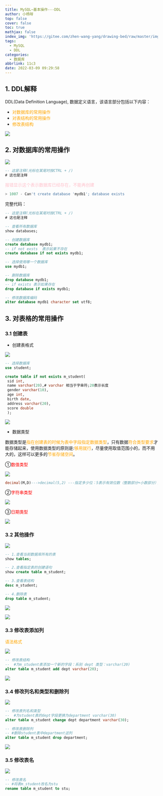 ```yaml
---
title: MySQL~基本操作---DDL
author: 小杨呀
top: false
cover: false
toc: true
mathjax: false
index_img: 'https://gitee.com/zhen-wang-yang/drawing-bed/raw/master/imge/thumb-1920-598399.jpg'
tags:
  - MySQL
  - DDL
categories:
  - 数据库
abbrlink: 11c3
date: 2022-03-09 09:29:58
---
```


## 1.  DDL解释

DDL(Data Definition Language), 数据定义语言，该语言部分包括以下内容：

- <font color='orange'>对数据库的常用操作</font>
- <font color='orange'>对表结构的常用操作</font>
- <font color='orange'>修改表结构</font>

![](https://gitee.com/zhen-wang-yang/drawing-bed/raw/master/imge/b2Rly8.png)

## 2.   对数据库的常用操作

![](https://gitee.com/zhen-wang-yang/drawing-bed/raw/master/imge/b2Wn74.png)

```sql
-- 这是注释(光标在某尾时按CTRL + /)
# 这也是注释
```

<font color='pink'>报错显示这个表示数据库已经存在，不能再创建</font>

```sql
> 1007 - Can't create database 'mydb1'; database exists
```

完整代码：

```sql
-- 这是注释(光标在某尾时按CTRL + /)
# 这也是注释

-- 查看所有数据库
show databases;

-- 创建数据库
create database mydb1;
-- if not exsts  表示如果不存在
create database if not exists mydb1;

-- 选择使用哪一个数据库
use mydb1;

-- 删除数据库
drop database mydb1;
-- if exists 表示如果存在 
drop database if exists mydb1;

-- 修改数据库编码
alter database mydb1 character set utf8;
```

## 3.   对表格的常用操作

### 3.1  创建表

- 创建表格式

![](https://gitee.com/zhen-wang-yang/drawing-bed/raw/master/imge/b2HNHx.png)

```sql
-- 选择数据库
use student;

create table if not exists m_student(
 sid int,
 name varchar(20),# varchar 相当于字串符;20表示长度
 gender varchar(10),
 age int,
 birth date,
 address varchar(20),
 score double
 );
```

![](https://gitee.com/zhen-wang-yang/drawing-bed/raw/master/imge/b2OtzD.png)

- 数据类型

数据类型是<font color='orange'>指在创建表的时候为表中字段指定数据类型</font>，只有数据<font color='orange'>符合类型要求</font>才能存储起来，使用数据类型的原则是:<font color='orange'>够用就行</font>，尽量使用取值范围小的，而不用大的，这样可以更多的<font color='orange'>节省存储空间</font>。

①<font color='red'>数值类型</font>

![](https://gitee.com/zhen-wang-yang/drawing-bed/raw/master/imge/b2jKER.png)

```sql
decimal(M,D)--->decimal(5,2) ---指定多少位：5表示有效位数（整数部分+小数部分）；2表示小数点后的位数
```

②<font color='red'>字符串类型</font>

![](https://gitee.com/zhen-wang-yang/drawing-bed/raw/master/imge/bRSMLD.png)

③<font color='red'>日期类型</font>

![](https://gitee.com/zhen-wang-yang/drawing-bed/raw/master/imge/bRpd91.png)

### 3.2  其他操作

![](https://gitee.com/zhen-wang-yang/drawing-bed/raw/master/imge/bR938I.png)

```sql
-- 1.查看当前数据库所有的表
show tables;

-- 2.查看指定表的创建语句
show create table m_student;

-- 3.查看表结构
desc m_student;

-- 4.删除表
drop table m_student;
```

![](https://gitee.com/zhen-wang-yang/drawing-bed/raw/master/imge/bRCYWR.png)

![](https://gitee.com/zhen-wang-yang/drawing-bed/raw/master/imge/bRCWOf.png)

### 3.3  修改表添加列

<font color='orange'>语法格式</font>

![](https://gitee.com/zhen-wang-yang/drawing-bed/raw/master/imge/bRPOCd.png)

```sql
-- 修改表结构
--  #为m_student表添加一个新的字段：系别 dept 类型：varchar(20)
alter table m_student add dept varchar(20);
```

![](https://gitee.com/zhen-wang-yang/drawing-bed/raw/master/imge/bRkq5F.png)

### 3.4  修改列名和类型和删除列

![](https://gitee.com/zhen-wang-yang/drawing-bed/raw/master/imge/bRkPpj.png)

```sql
-- 修改表列名和类型
--  #为student表的dept字段更换为department varchar(30)
alter table m_student change dept department varchar(30);

-- 修改表删除列
-- #删除student表中department这列
alter table m_student drop department;
```

![](https://gitee.com/zhen-wang-yang/drawing-bed/raw/master/imge/bRAkPe.png)

 ### 3.5  修改表名

![](https://gitee.com/zhen-wang-yang/drawing-bed/raw/master/imge/bRm0gg.png)

```sql
-- 修改表名
-- #将表m_student改名为stu
rename table m_student to stu;
```


